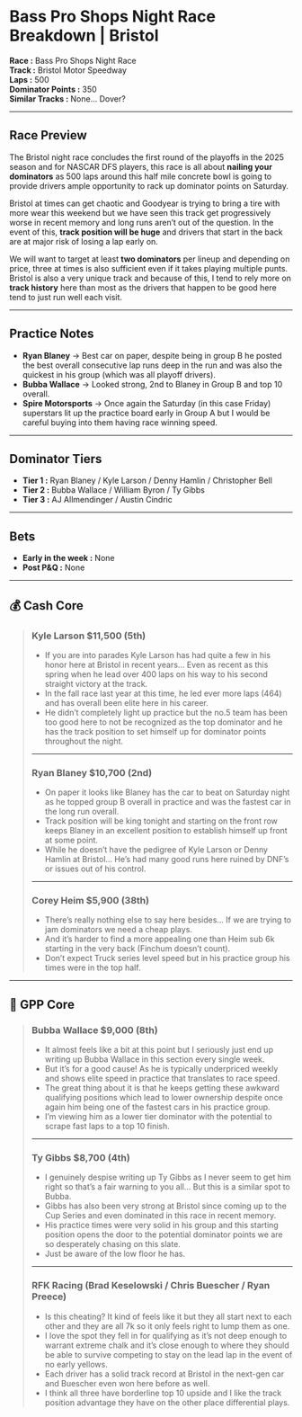# Bass Pro Shops Night Race Breakdown | Bristol

**Race :** Bass Pro Shops Night Race  
**Track :** Bristol Motor Speedway  
**Laps :** 500  
**Dominator Points :** 350  
**Similar Tracks :** None… Dover?  

---

## Race Preview

The Bristol night race concludes the first round of the playoffs in the 2025 season and for NASCAR DFS players, this race is all about **nailing your dominators** as 500 laps around this half mile concrete bowl is going to provide drivers ample opportunity to rack up dominator points on Saturday.  

Bristol at times can get chaotic and Goodyear is trying to bring a tire with more wear this weekend but we have seen this track get progressively worse in recent memory and long runs aren’t out of the question. In the event of this, **track position will be huge** and drivers that start in the back are at major risk of losing a lap early on.  

We will want to target at least **two dominators** per lineup and depending on price, three at times is also sufficient even if it takes playing multiple punts. Bristol is also a very unique track and because of this, I tend to rely more on **track history** here than most as the drivers that happen to be good here tend to just run well each visit.  

---

## Practice Notes

- **Ryan Blaney** → Best car on paper, despite being in group B he posted the best overall consecutive lap runs deep in the run and was also the quickest in his group (which was all playoff drivers).  
- **Bubba Wallace** → Looked strong, 2nd to Blaney in Group B and top 10 overall.  
- **Spire Motorsports** → Once again the Saturday (in this case Friday) superstars lit up the practice board early in Group A but I would be careful buying into them having race winning speed.  

---

## Dominator Tiers

- **Tier 1 :** Ryan Blaney / Kyle Larson / Denny Hamlin / Christopher Bell  
- **Tier 2 :** Bubba Wallace / William Byron / Ty Gibbs  
- **Tier 3 :** AJ Allmendinger / Austin Cindric  

---

## Bets

- **Early in the week :** None  
- **Post P&Q :** None  

---

## 💰 Cash Core

> ### Kyle Larson $11,500 (5th)  
> - If you are into parades Kyle Larson has had quite a few in his honor here at Bristol in recent years… Even as recent as this spring when he lead over 400 laps on his way to his second straight victory at the track.  
> - In the fall race last year at this time, he led ever more laps (464) and has overall been elite here in his career.  
> - He didn’t completely light up practice but the no.5 team has been too good here to not be recognized as the top dominator and he has the track position to set himself up for dominator points throughout the night.  
> 
> ---
> 
> ### Ryan Blaney $10,700 (2nd)  
> - On paper it looks like Blaney has the car to beat on Saturday night as he topped group B overall in practice and was the fastest car in the long run overall.  
> - Track position will be king tonight and starting on the front row keeps Blaney in an excellent position to establish himself up front at some point.  
> - While he doesn’t have the pedigree of Kyle Larson or Denny Hamlin at Bristol… He’s had many good runs here ruined by DNF’s or issues out of his control.  
> 
> ---
> 
> ### Corey Heim $5,900 (38th)  
> - There’s really nothing else to say here besides… If we are trying to jam dominators we need a cheap plays.  
> - And it’s harder to find a more appealing one than Heim sub 6k starting in the very back (Finchum doesn’t count).  
> - Don’t expect Truck series level speed but in his practice group his times were in the top half.  

---

## 🎯 GPP Core

> ### Bubba Wallace $9,000 (8th)  
> - It almost feels like a bit at this point but I seriously just end up writing up Bubba Wallace in this section every single week.  
> - But it’s for a good cause! As he is typically underpriced weekly and shows elite speed in practice that translates to race speed.  
> - The great thing about it is that he keeps getting these awkward qualifying positions which lead to lower ownership despite once again him being one of the fastest cars in his practice group.  
> - I’m viewing him as a lower tier dominator with the potential to scrape fast laps to a top 10 finish.  
> 
> ---
> 
> ### Ty Gibbs $8,700 (4th)  
> - I genuinely despise writing up Ty Gibbs as I never seem to get him right so that’s a fair warning to you all… But this is a similar spot to Bubba.  
> - Gibbs has also been very strong at Bristol since coming up to the Cup Series and even dominated in this race in recent memory.  
> - His practice times were very solid in his group and this starting position opens the door to the potential dominator points we are so desperately chasing on this slate.  
> - Just be aware of the low floor he has.  
> 
> ---
> 
> ### RFK Racing (Brad Keselowski / Chris Buescher / Ryan Preece)  
> - Is this cheating? It kind of feels like it but they all start next to each other and they are all 7k so it only feels right to lump them as one.  
> - I love the spot they fell in for qualifying as it’s not deep enough to warrant extreme chalk and it’s close enough to where they should be able to survive competing to stay on the lead lap in the event of no early yellows.  
> - Each driver has a solid track record at Bristol in the next-gen car and Buescher even won here before as well.  
> - I think all three have borderline top 10 upside and I like the track position advantage they have on the other place differential plays.  
